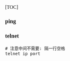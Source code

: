 <font face="Simsun" size=3>

[TOC]

### ping

### telnet

~~~
# 注意中间不需要: 隔一行空格
telnet ip port
~~~

</font>